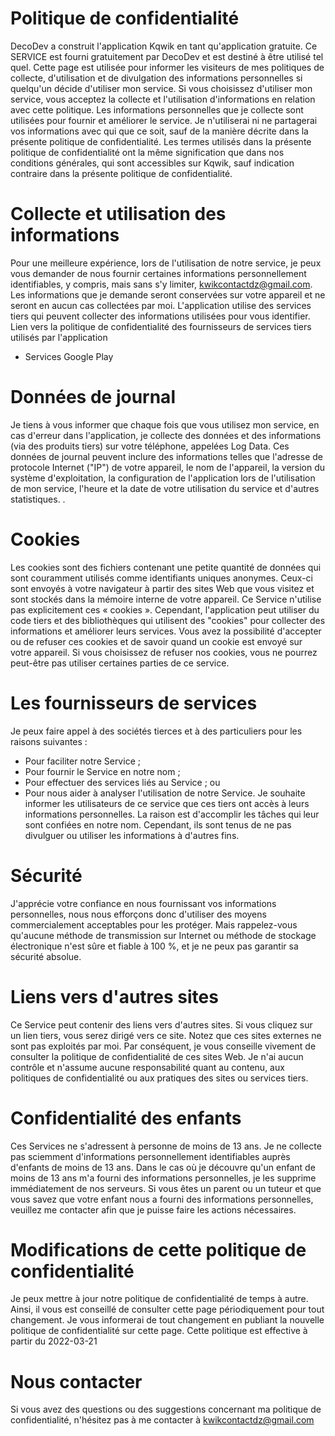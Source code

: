 # Politique de confidentialité
DecoDev a construit l'application Kqwik en tant qu'application gratuite. Ce SERVICE est fourni gratuitement par DecoDev et est destiné à être utilisé tel quel.
Cette page est utilisée pour informer les visiteurs de mes politiques de collecte, d'utilisation et de divulgation des informations personnelles si quelqu'un décide d'utiliser mon service.
Si vous choisissez d'utiliser mon service, vous acceptez la collecte et l'utilisation d'informations en relation avec cette politique. Les informations personnelles que je collecte sont utilisées pour fournir et améliorer le service. Je n'utiliserai ni ne partagerai vos informations avec qui que ce soit, sauf de la manière décrite dans la présente politique de confidentialité.
Les termes utilisés dans la présente politique de confidentialité ont la même signification que dans nos conditions générales, qui sont accessibles sur Kqwik, sauf indication contraire dans la présente politique de confidentialité.


# Collecte et utilisation des informations
Pour une meilleure expérience, lors de l'utilisation de notre service, je peux vous demander de nous fournir certaines informations personnellement identifiables, y compris, mais sans s'y limiter, kwikcontactdz@gmail.com. Les informations que je demande seront conservées sur votre appareil et ne seront en aucun cas collectées par moi.
L'application utilise des services tiers qui peuvent collecter des informations utilisées pour vous identifier.
Lien vers la politique de confidentialité des fournisseurs de services tiers utilisés par l'application
   - Services Google Play


# Données de journal
Je tiens à vous informer que chaque fois que vous utilisez mon service, en cas d'erreur dans l'application, je collecte des données et des informations (via des produits tiers) sur votre téléphone, appelées Log Data. Ces données de journal peuvent inclure des informations telles que l'adresse de protocole Internet ("IP") de votre appareil, le nom de l'appareil, la version du système d'exploitation, la configuration de l'application lors de l'utilisation de mon service, l'heure et la date de votre utilisation du service et d'autres statistiques. .


# Cookies
Les cookies sont des fichiers contenant une petite quantité de données qui sont couramment utilisés comme identifiants uniques anonymes. Ceux-ci sont envoyés à votre navigateur à partir des sites Web que vous visitez et sont stockés dans la mémoire interne de votre appareil.
Ce Service n'utilise pas explicitement ces « cookies ». Cependant, l'application peut utiliser du code tiers et des bibliothèques qui utilisent des "cookies" pour collecter des informations et améliorer leurs services. Vous avez la possibilité d'accepter ou de refuser ces cookies et de savoir quand un cookie est envoyé sur votre appareil. Si vous choisissez de refuser nos cookies, vous ne pourrez peut-être pas utiliser certaines parties de ce service.


# Les fournisseurs de services
Je peux faire appel à des sociétés tierces et à des particuliers pour les raisons suivantes :
   - Pour faciliter notre Service ;
   - Pour fournir le Service en notre nom ;
   - Pour effectuer des services liés au Service ; ou
   - Pour nous aider à analyser l'utilisation de notre Service.
Je souhaite informer les utilisateurs de ce service que ces tiers ont accès à leurs informations personnelles. La raison est d'accomplir les tâches qui leur sont confiées en notre nom. Cependant, ils sont tenus de ne pas divulguer ou utiliser les informations à d'autres fins.


# Sécurité
J'apprécie votre confiance en nous fournissant vos informations personnelles, nous nous efforçons donc d'utiliser des moyens commercialement acceptables pour les protéger. Mais rappelez-vous qu'aucune méthode de transmission sur Internet ou méthode de stockage électronique n'est sûre et fiable à 100 %, et je ne peux pas garantir sa sécurité absolue.


# Liens vers d'autres sites
Ce Service peut contenir des liens vers d'autres sites. Si vous cliquez sur un lien tiers, vous serez dirigé vers ce site. Notez que ces sites externes ne sont pas exploités par moi. Par conséquent, je vous conseille vivement de consulter la politique de confidentialité de ces sites Web. Je n'ai aucun contrôle et n'assume aucune responsabilité quant au contenu, aux politiques de confidentialité ou aux pratiques des sites ou services tiers.


# Confidentialité des enfants
Ces Services ne s'adressent à personne de moins de 13 ans. Je ne collecte pas sciemment d'informations personnellement identifiables auprès d'enfants de moins de 13 ans. Dans le cas où je découvre qu'un enfant de moins de 13 ans m'a fourni des informations personnelles, je les supprime immédiatement de nos serveurs. Si vous êtes un parent ou un tuteur et que vous savez que votre enfant nous a fourni des informations personnelles, veuillez me contacter afin que je puisse faire les actions nécessaires.


# Modifications de cette politique de confidentialité
Je peux mettre à jour notre politique de confidentialité de temps à autre. Ainsi, il vous est conseillé de consulter cette page périodiquement pour tout changement. Je vous informerai de tout changement en publiant la nouvelle politique de confidentialité sur cette page.
Cette politique est effective à partir du 2022-03-21


# Nous contacter
Si vous avez des questions ou des suggestions concernant ma politique de confidentialité, n'hésitez pas à me contacter à kwikcontactdz@gmail.com
